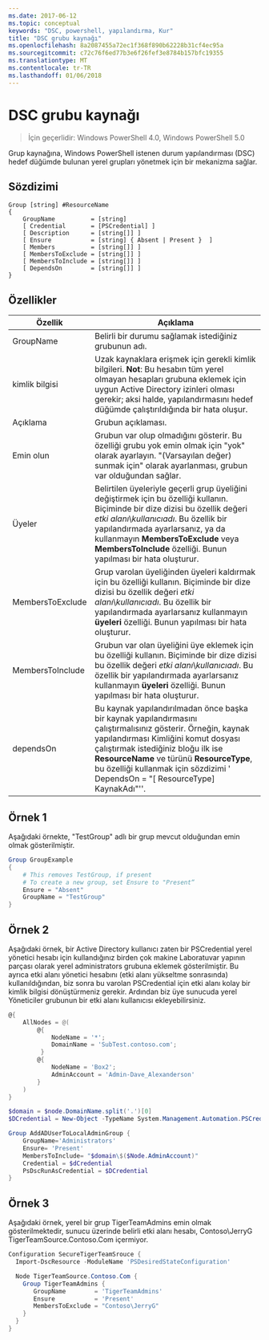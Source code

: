 ```yaml
---
ms.date: 2017-06-12
ms.topic: conceptual
keywords: "DSC, powershell, yapılandırma, Kur"
title: "DSC grubu kaynağı"
ms.openlocfilehash: 8a2087455a72ec1f368f890b62228b31cf4ec95a
ms.sourcegitcommit: c72c76f6ed77b3e6f26fef3e8784b157bfc19355
ms.translationtype: MT
ms.contentlocale: tr-TR
ms.lasthandoff: 01/06/2018
---
```

# <a name="dsc-group-resource"></a>DSC grubu kaynağı

> İçin geçerlidir: Windows PowerShell 4.0, Windows PowerShell 5.0

Grup kaynağına, Windows PowerShell istenen durum yapılandırması (DSC) hedef düğümde bulunan yerel grupları yönetmek için bir mekanizma sağlar.

## <a name="syntax"></a>Sözdizimi

```
Group [string] #ResourceName
{
    GroupName          = [string]
    [ Credential       = [PSCredential] ]
    [ Description      = [string[]] ]
    [ Ensure           = [string] { Absent | Present }  ]
    [ Members          = [string[]] ]
    [ MembersToExclude = [string[]] ]
    [ MembersToInclude = [string[]] ]
    [ DependsOn        = [string[]] ]
}
```

## <a name="properties"></a>Özellikler

|  Özellik  |  Açıklama   |
|---|---|
| GroupName| Belirli bir durumu sağlamak istediğiniz grubunun adı.|
| kimlik bilgisi| Uzak kaynaklara erişmek için gerekli kimlik bilgileri. **Not**: Bu hesabın tüm yerel olmayan hesapları grubuna eklemek için uygun Active Directory izinleri olması gerekir; aksi halde, yapılandırmasını hedef düğümde çalıştırıldığında bir hata oluşur.
| Açıklama| Grubun açıklaması.|
| Emin olun| Grubun var olup olmadığını gösterir. Bu özelliği grubu yok emin olmak için "yok" olarak ayarlayın. "(Varsayılan değer) sunmak için" olarak ayarlanması, grubun var olduğundan sağlar.|
| Üyeler| Belirtilen üyeleriyle geçerli grup üyeliğini değiştirmek için bu özelliği kullanın. Biçiminde bir dize dizisi bu özellik değeri *etki alanı*\\*kullanıcıadı*. Bu özellik bir yapılandırmada ayarlarsanız, ya da kullanmayın **MembersToExclude** veya **MembersToInclude** özelliği. Bunun yapılması bir hata oluşturur.|
| MembersToExclude| Grup varolan üyeliğinden üyeleri kaldırmak için bu özelliği kullanın. Biçiminde bir dize dizisi bu özellik değeri *etki alanı*\\*kullanıcıadı*. Bu özellik bir yapılandırmada ayarlarsanız kullanmayın **üyeleri** özelliği. Bunun yapılması bir hata oluşturur.|
| MembersToInclude| Grubun var olan üyeliğini üye eklemek için bu özelliği kullanın. Biçiminde bir dize dizisi bu özellik değeri *etki alanı*\\*kullanıcıadı*. Bu özellik bir yapılandırmada ayarlarsanız kullanmayın **üyeleri** özelliği. Bunun yapılması bir hata oluşturur.|
| dependsOn | Bu kaynak yapılandırılmadan önce başka bir kaynak yapılandırmasını çalıştırmalısınız gösterir. Örneğin, kaynak yapılandırması Kimliğini komut dosyası çalıştırmak istediğiniz bloğu ilk ise __ResourceName__ ve türünü __ResourceType__, bu özelliği kullanmak için sözdizimi ' DependsOn = "[ ResourceType] KaynakAdı"''.|

## <a name="example-1"></a>Örnek 1

Aşağıdaki örnekte, "TestGroup" adlı bir grup mevcut olduğundan emin olmak gösterilmiştir.

```powershell
Group GroupExample
{
    # This removes TestGroup, if present
    # To create a new group, set Ensure to "Present“
    Ensure = "Absent"
    GroupName = "TestGroup"
}
```

## <a name="example-2"></a>Örnek 2

Aşağıdaki örnek, bir Active Directory kullanıcı zaten bir PSCredential yerel yönetici hesabı için kullandığınız birden çok makine Laboratuvar yapının parçası olarak yerel administrators grubuna eklemek gösterilmiştir.
Bu ayrıca etki alanı yönetici hesabını (etki alanı yükseltme sonrasında) kullanıldığından, biz sonra bu varolan PSCredential için etki alanı kolay bir kimlik bilgisi dönüştürmeniz gerekir.
Ardından biz üye sunucuda yerel Yöneticiler grubunun bir etki alanı kullanıcısı ekleyebilirsiniz.

```powershell
@{
    AllNodes = @(
        @{
            NodeName = '*';
            DomainName = 'SubTest.contoso.com';
         }
        @{
            NodeName = 'Box2';
            AdminAccount = 'Admin-Dave_Alexanderson'
        }
    )
}

$domain = $node.DomainName.split('.')[0]
$DCredential = New-Object -TypeName System.Management.Automation.PSCredential -ArgumentList ("$domain\$($credential.Username)", $Credential.Password)

Group AddADUserToLocalAdminGroup {
    GroupName='Administrators'
    Ensure= 'Present'
    MembersToInclude= "$domain\$($Node.AdminAccount)"
    Credential = $dCredential
    PsDscRunAsCredential = $DCredential
}
```

## <a name="example-3"></a>Örnek 3

Aşağıdaki örnek, yerel bir grup TigerTeamAdmins emin olmak gösterilmektedir, sunucu üzerinde belirli etki alanı hesabı, Contoso\JerryG TigerTeamSource.Contoso.Com içermiyor.

```powershell
Configuration SecureTigerTeamSrouce {
  Import-DscResource -ModuleName 'PSDesiredStateConfiguration'

  Node TigerTeamSource.Contoso.Com {
    Group TigerTeamAdmins {
       GroupName        = 'TigerTeamAdmins'
       Ensure           = 'Present'
       MembersToExclude = "Contoso\JerryG"
    }
  }
}
```
